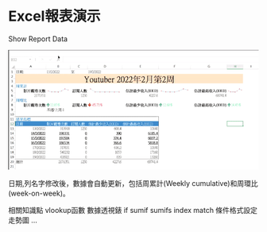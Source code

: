 # Excel報表演示
Show Report Data

![image](https://github.com/qcianxhiang/ExcelDemo/blob/main/ExcelSampleVideo003.gif)

日期,列名字修改後，數據會自動更新，包括周累計(Weekly cumulative)和周環比(week-on-week)。


相關知識點
vlookup函數
數據透視錶
if
sumif
sumifs
index
match
條件格式設定
走勢圖
...



